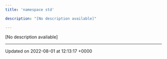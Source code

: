 ```yaml
---
title: 'namespace std'

description: "[No description available]"

---
```







[No description available]






-------------------------------

Updated on 2022-08-01 at 12:13:17 +0000